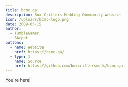 ```yaml
---
title: bcmc.ga
description: Box Critters Modding Community website
icon: /uploads/bcmc-logo.png
date: 2009-05-15
author:
  - TumbleGamer
  - SArpnt
buttons:
  - name: Website
    href: https://bcmc.ga/
  - type: 1
    name: Source
    href: https://github.com/boxcrittersmods/bcmc.ga
---
```

You're here!